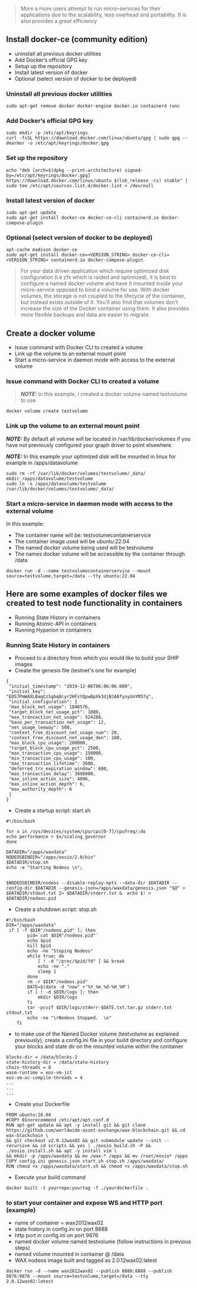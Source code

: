 >More a more users attempt to run micro-services for their applications due to the scalability, less overhead and portability. It is also provides a great efficiency

## Install docker-ce (community edition)
- uninstall all previous docker utilities
- Add Docker’s official GPG key
- Setup up the repository
- Install latest version of docker
- Optional (select version of docker to be deployed)

### Uninstall all previous docker utilities
```
sudo apt-get remove docker docker-engine docker.io containerd runc
```
### Add Docker’s official GPG key
```
sudo mkdir -p /etc/apt/keyrings
curl -fsSL https://download.docker.com/linux/ubuntu/gpg | sudo gpg --dearmor -o /etc/apt/keyrings/docker.gpg
```
### Set up the repository
```
echo "deb [arch=$(dpkg --print-architecture) signed-by=/etc/apt/keyrings/docker.gpg] https://download.docker.com/linux/ubuntu $(lsb_release -cs) stable" | sudo tee /etc/apt/sources.list.d/docker.list > /dev/null
```
### Install latest version of docker
```
sudo apt-get update
sudo apt-get install docker-ce docker-ce-cli containerd.io docker-compose-plugin
```
### Optional (select version of docker to be deployed)
```
apt-cache madison docker-ce
sudo apt-get install docker-ce=<VERSION_STRING> docker-ce-cli=<VERSION_STRING> containerd.io docker-compose-plugin
```

>For your data driven application which require optimized disk configuration (i.e zfs which is raided and optimized), it is best to configure a named docker volume and have it mounted inside your micro-service opposed to bind a volume for use. With docker volumes, the storage is not coupled to the lifecycle of the container, but instead exists outside of it. You’ll also find that volumes don’t increase the size of the Docker container using them. It also provides more flexible backups and data are easier to migrate.

## Create a docker volume
- Issue command with Docker CLI to created a volume
- Link up the volume to an external mount point
- Start a micro-service in daemon mode with access to the external volume

### Issue command with Docker CLI to created a volume
> **_NOTE:_** In this example, I created a docker volume named testvolume to use
```
docker volume create testvolume
```
### Link up the volume to an external mount point
**_NOTE:_** By default all volume will be located in /var/lib/docker/volumes if you have not previously configured your graph driver to point elsewhere. 

**_NOTE:_** In this example your optimized disk will be mounted in linux for example in /apps/datavolume
```
sudo rm -rf /var/lib/docker/volumes/testvolume/_data/
mkdir /apps/datavolume/testvolume
sudo ln -s /apps/datavolume/testvolume /var/lib/docker/volumes/testvolume/_data/
```
### Start a micro-service in daemon mode with access to the external volume
In this example: 
- The container name will be: testvolumecontainerservice
- The container image used will be ubuntu:22.04
- The named docker volume being used will be testvolume
- The names docker volume will be accessible by the container through /data
```
docker run -d --name testvolumecontainerservice --mount source=testvolume,target=/data --tty ubuntu:22.04
```

## Here are some examples of docker files we created to test node functionality in containers
- Running State History in containers
- Running Atomic-API in containers
- Running Hyperion in containers

### Running State History in containers
- Proceed to a directory from which you would like to build your SHIP images
- Create the genesis file (testnet's one for example)
```
{
 "initial_timestamp": "2019-12-06T06:06:06.000",
 "initial_key": "EOS7PmWAXLBaqCzSgbq8cyr2HFztQpwBpXk3djBJA8fyoyUnYM37q",
 "initial_configuration": {
 "max_block_net_usage": 1048576,
 "target_block_net_usage_pct": 1000,
 "max_transaction_net_usage": 524288,
 "base_per_transaction_net_usage": 12,
 "net_usage_leeway": 500,
 "context_free_discount_net_usage_num": 20,
 "context_free_discount_net_usage_den": 100,
 "max_block_cpu_usage": 200000,
 "target_block_cpu_usage_pct": 2500,
 "max_transaction_cpu_usage": 150000,
 "min_transaction_cpu_usage": 100,
 "max_transaction_lifetime": 3600,
 "deferred_trx_expiration_window": 600,
 "max_transaction_delay": 3888000,
 "max_inline_action_size": 4096,
 "max_inline_action_depth": 6,
 "max_authority_depth": 6
 }
}
```
- Create a startup script: start.sh
```
#!/bin/bash

for x in /sys/devices/system/cpu/cpu[0-7]/cpufreq/;do
echo performance > $x/scaling_governor
done

DATADIR="/apps/waxdata"
NODEOSBINDIR="/apps/eosio/2.0/bin"
$DATADIR/stop.sh
echo -e "Starting Nodeos \n";


$NODEOSBINDIR/nodeos --disable-replay-opts --data-dir $DATADIR --config-dir $DATADIR --genesis-json=/apps/waxdata/genesis.json "$@" > $DATADIR/stdout.txt 2> $DATADIR/stderr.txt &  echo $! > $DATADIR/nodeos.pid
```
- Create a shutdown script: stop.sh
```
#!/bin/bash
DIR="/apps/waxdata"
 if [ -f $DIR"/nodeos.pid" ]; then
        pid=`cat $DIR"/nodeos.pid"`
        echo $pid
        kill $pid
        echo -ne "Stoping Nodeos"
        while true; do
            [ ! -d "/proc/$pid/fd" ] && break
            echo -ne "."
            sleep 1
        done
        rm -r $DIR"/nodeos.pid"
        DATE=$(date -d "now" +'%Y_%m_%d-%H_%M')
        if [ ! -d $DIR/logs ]; then
            mkdir $DIR/logs
        fi
        tar -pcvzf $DIR/logs/stderr-$DATE.txt.tar.gz stderr.txt stdout.txt
        echo -ne "\rNodeos Stopped.  \n"
    fi
```
- to make use of the Named Docker volume (testvolume as explained previously), create a config.ini file in your build directory and configure your blocks and state dir on the mounted volume within the container
```
blocks-dir = /data/blocks-2
state-history-dir = /data/state-history
chain-threads = 8
wasm-runtime = eos-vm-jit
eos-vm-oc-compile-threads = 4
...
...
...
```
- Create your Dockerfile
```
FROM ubuntu:18.04
#COPY 01norecommend /etc/apt/apt.conf.d
RUN apt-get update && apt -y install git && git clone https://github.com/worldwide-asset-exchange/wax-blockchain.git && cd wax-blockchain \
&& git checkout v2.0.12wax02 && git submodule update --init --recursive && cd scripts && yes | ./eosio_build.sh -P && ./eosio_install.sh && apt -y install vim \
&& mkdir -p /apps/waxdata && mv /wax-* /apps && mv /root/eosio* /apps
COPY config.ini genesis.json start.sh stop.sh /apps/waxdata/
RUN chmod +x /apps/waxdata/start.sh && chmod +x /apps/waxdata/stop.sh
```
- Execute your build command
```
docker built -t yourrepo:yourtag -f ./yourdockerfile .
```
### to start your container and expose WS and HTTP port (example)
- name of container = wax2012wax02
- state history in config.ini on port 8888
- http port in config.ini on port 9876
- named docker volume named testvolume (follow instructions in previous steps)
- named volume mounted in container @ /data
- WAX nodeos image built and tagged as 2.0.12wax02:latest
```
docker run -d --name wax2012wax02 --publish 8888:8888 --publish 9876:9876 --mount source=testvolume,target=/data --tty 2.0.12wax02:latest
```





